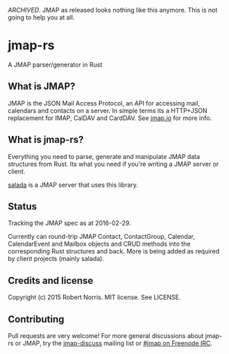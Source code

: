 *ARCHIVED*. JMAP as released looks nothing like this anymore. This is not going to help you at all.

# jmap-rs

A JMAP parser/generator in Rust

## What is JMAP?

JMAP is the JSON Mail Access Protocol, an API for accessing mail, calendars and
contacts on a server. In simple terms its a HTTP+JSON replacement for IMAP,
CalDAV and CardDAV. See [jmap.io](http://jmap.io/) for more info.

## What is jmap-rs?

Everything you need to parse, generate and manipulate JMAP data structures from
Rust. Its what you need if you're writing a JMAP server or client.

[salada](https://github.com/robn/salada) is a JMAP server that uses this
library.

## Status

Tracking the JMAP spec as at 2016-02-29.

Currently can round-trip JMAP Contact, ContactGroup, Calendar, CalendarEvent
and Mailbox objects and CRUD methods into the corresponding Rust structures and
back. More is being added as required by client projects (mainly salada).

## Credits and license

Copyright (c) 2015 Robert Norris. MIT license. See LICENSE.

## Contributing

Pull requests are very welcome! For more general discussions about jmap-rs or
JMAP, try the
[jmap-discuss](https://groups.google.com/forum/#!forum/jmap-discuss) mailing
list or [#jmap on Freenode IRC](http://webchat.freenode.net/?channels=jmap).

